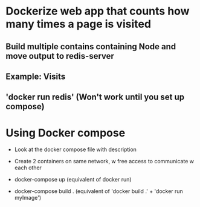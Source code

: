 # Dockerize web app that counts how many times a page is visited

## Build multiple contains containing Node and move output to redis-server
## Example: Visits
## 'docker run redis'   (Won't work until you set up compose)

# Using Docker compose
-   Look at the docker compose file with description
-   Create 2 containers on same network, w free access to        communicate w each other

-   docker-compose up (equivalent of docker run)
-   docker-compose build  . (equivalent of 'docker build .' + 'docker run myImage')
